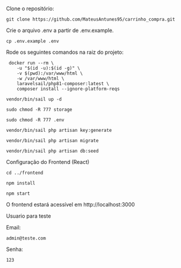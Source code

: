 Clone o repositório:

```
git clone https://github.com/MateusAntunes95/carrinho_compra.git
```

Crie o arquivo .env a partir de .env.example.

``` 
cp .env.example .env
```

Rode os seguintes comandos na raiz do projeto:
```
 docker run --rm \
    -u "$(id -u):$(id -g)" \
    -v $(pwd):/var/www/html \
    -w /var/www/html \
    laravelsail/php81-composer:latest \
    composer install --ignore-platform-reqs
```

``` 
vendor/bin/sail up -d
```

``` 
sudo chmod -R 777 storage
```

```
sudo chmod -R 777 .env
```

``` 
vendor/bin/sail php artisan key:generate
 ```

``` 
vendor/bin/sail php artisan migrate
```

``` 
vendor/bin/sail php artisan db:seed
``` 

Configuração do Frontend (React)

```
cd ../frontend
```


```
npm install
```

```
npm start
``` 

O frontend estará acessível em http://localhost:3000

Usuario para teste

Email:

```
admin@teste.com
```
Senha:
```
123
```


